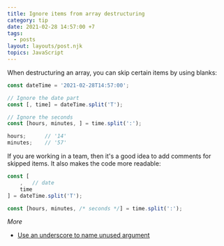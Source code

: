 ```yaml
---
title: Ignore items from array destructuring
category: tip
date: 2021-02-28 14:57:00 +7
tags:
  - posts
layout: layouts/post.njk
topics: JavaScript
---
```


When destructuring an array, you can skip certain items by using blanks:

```js
const dateTime = '2021-02-28T14:57:00';

// Ignore the date part
const [, time] = dateTime.split('T');

// Ignore the seconds
const [hours, minutes, ] = time.split(':');

hours;      // '14'
minutes;    // '57'
```

If you are working in a team, then it's a good idea to add comments for skipped items. It also makes the code more readable:

```js
const [
    ,   // date
    time
] = dateTime.split('T');

const [hours, minutes, /* seconds */] = time.split(':');
```

_More_

* [Use an underscore to name unused argument](/use-an-underscore-to-name-unused-argument.html)